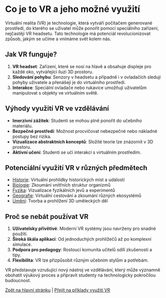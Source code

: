 # Co je to VR a jeho možné využití

Virtuální realita (VR) je technologie, která vytváří počítačem generované prostředí, do kterého se uživatel může ponořit pomocí speciálního zařízení, nejčastěji VR headsetu. Tato technologie má potenciál revolucionizovat způsob, jakým se učíme a vnímáme svět kolem nás.

## Jak VR funguje?

1. **VR headset**: Zařízení, které se nosí na hlavě a obsahuje displeje pro každé oko, vytvářející iluzi 3D prostoru.
2. **Sledování pohybu**: Senzory v headsetu a případně i v ovladačích sledují pohyby uživatele a přenášejí je do virtuálního prostředí.
3. **Interakce**: Speciální ovladače nebo rukavice umožňují uživatelům manipulovat s objekty ve virtuálním světě.

## Výhody využití VR ve vzdělávání

- **Imerzivní zážitek**: Studenti se mohou plně ponořit do učebního materiálu.
- **Bezpečné prostředí**: Možnost procvičovat nebezpečné nebo nákladné postupy bez rizika.
- **Vizualizace abstraktních konceptů**: Složité teorie lze znázornit v 3D prostoru.
- **Aktivní učení**: Studenti se učí interakcí s virtuálním prostředím.

## Potenciální využití VR v různých předmětech

- [Historie](./predmety/dejepis.md): Virtuální prohlídky historických míst a událostí
- [Biologie](./predmety/biologie.md): Zkoumání vnitřních struktur organizmů
- [Fyzika](./predmety/fyzika.md): Vizualizace fyzikálních jevů a experimentů
- [Geografie](./predmety/geografie.md): Virtuální cestování a zkoumání různých ekosystémů
- [Umění](./predmety/umeni.md): Tvorba a prohlížení 3D uměleckých děl

## Proč se nebát používat VR

1. **Uživatelsky přívětivé**: Moderní VR systémy jsou navrženy pro snadné použití.
2. **Široká škála aplikací**: Od jednoduchých prohlížečů až po komplexní simulace.
3. **Podpora pro pedagogy**: Rostoucí komunita učitelů sdílí zkušenosti a tipy.
4. **Flexibilita**: VR lze přizpůsobit různým učebním stylům a potřebám.

VR představuje vzrušující nový nástroj ve vzdělávání, který může významně obohatit výukový proces a připravit studenty na technologicky pokročilou budoucnost.

[Zpět na hlavní stránku](../../README.md) | [Přejít na příklady využití VR](../predmety/README.md)